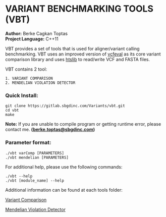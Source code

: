 # VARIANT BENCHMARKING TOOLS (VBT)

**Author:** Berke Cagkan Toptas  
**Project Language:** C++11

VBT provides a set of tools that is used for aligner/variant calling benchmarking. VBT uses an improved version of [vcfeval](https://github.com/RealTimeGenomics/rtg-tools) as its core variant comparison library and uses [htslib](https://htslib.org) to read/write VCF and FASTA files. 


VBT contains 2 tool:

    1. VARIANT COMPARISON
    2. MENDELIAN VIOLATION DETECTOR

### Quick Install:

```
git clone https://gitlab.sbgdinc.com/Variants/vbt.git
cd vbt
make
```

**Note:** If you are unable to compile program or getting runtime error, please contact me. **(berke.toptas@sbgdinc.com)**

### Parameter format:

```
./vbt varComp [PARAMETERS]
./vbt mendelian [PARAMETERS]
```
For additional help, please use the following commands:

```
./vbt --help
./vbt [module_name] --help
```
Additional information can be found at each tools folder:

[Variant Comparison](DuoComparison/README.md)

[Mendelian Violation Detector](MendelianViolation/README.md)
